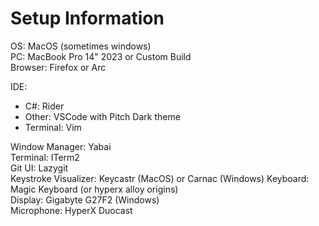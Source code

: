 # Setup Information
OS: MacOS (sometimes windows)  
PC: MacBook Pro 14" 2023 or Custom Build  
Browser: Firefox or Arc

IDE:
- C#: Rider
- Other: VSCode with Pitch Dark theme
- Terminal: Vim

Window Manager: Yabai  
Terminal: ITerm2  
Git UI: Lazygit  
Keystroke Visualizer: Keycastr (MacOS) or Carnac (Windows)
Keyboard: Magic Keyboard (or hyperx alloy origins)  
Display: Gigabyte G27F2 (Windows)  
Microphone: HyperX Duocast  
